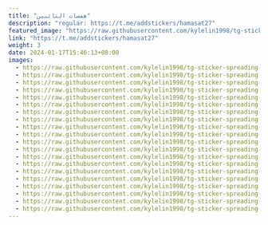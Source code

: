 ```yaml
---
title: "همسات التائبين"
description: "regular: https://t.me/addstickers/hamasat27"
featured_image: "https://raw.githubusercontent.com/kylelin1998/tg-sticker-spreading-worldwide-images/main/img/1a0f95ff-903c-4ca2-9b42-8d5b215fb302.jpg"
link: "https://t.me/addstickers/hamasat27"
weight: 3
date: 2024-01-17T15:46:13+08:00
images:
  - https://raw.githubusercontent.com/kylelin1998/tg-sticker-spreading-worldwide-images/main/img/1a0f95ff-903c-4ca2-9b42-8d5b215fb302.jpg
  - https://raw.githubusercontent.com/kylelin1998/tg-sticker-spreading-worldwide-images/main/img/0c27be43-0b58-463a-b0ab-6ec7faeac083.jpg
  - https://raw.githubusercontent.com/kylelin1998/tg-sticker-spreading-worldwide-images/main/img/d3034721-7660-44f1-acf4-6d715c9653e6.jpg
  - https://raw.githubusercontent.com/kylelin1998/tg-sticker-spreading-worldwide-images/main/img/4a5e3984-9b78-4430-965e-a879ad268584.jpg
  - https://raw.githubusercontent.com/kylelin1998/tg-sticker-spreading-worldwide-images/main/img/51050b4a-3778-480a-b7a2-f44ed2001191.jpg
  - https://raw.githubusercontent.com/kylelin1998/tg-sticker-spreading-worldwide-images/main/img/a6ddbc35-f45b-4f15-b232-4a5f774153a8.jpg
  - https://raw.githubusercontent.com/kylelin1998/tg-sticker-spreading-worldwide-images/main/img/e8ec4267-c7cc-4ed4-8125-12e17df69ae3.jpg
  - https://raw.githubusercontent.com/kylelin1998/tg-sticker-spreading-worldwide-images/main/img/9693e275-a134-4d8a-ba09-fd2eebb01e6b.jpg
  - https://raw.githubusercontent.com/kylelin1998/tg-sticker-spreading-worldwide-images/main/img/af22c161-6bac-4848-a10c-26bedd29fc36.jpg
  - https://raw.githubusercontent.com/kylelin1998/tg-sticker-spreading-worldwide-images/main/img/11a7392e-1f02-43c6-8143-1cdc496828ae.jpg
  - https://raw.githubusercontent.com/kylelin1998/tg-sticker-spreading-worldwide-images/main/img/02e5dcf4-86fd-4db6-ac20-aeaa982e5152.jpg
  - https://raw.githubusercontent.com/kylelin1998/tg-sticker-spreading-worldwide-images/main/img/c7536d01-65cb-40e0-88d5-244d1f99db8c.jpg
  - https://raw.githubusercontent.com/kylelin1998/tg-sticker-spreading-worldwide-images/main/img/c0460218-dab6-4b43-ac47-5a7aafdd2bdb.jpg
  - https://raw.githubusercontent.com/kylelin1998/tg-sticker-spreading-worldwide-images/main/img/fbb985ae-bcff-440e-9a18-618538e6f4b9.jpg
  - https://raw.githubusercontent.com/kylelin1998/tg-sticker-spreading-worldwide-images/main/img/19d8d70f-3644-48fd-a9f5-de7e8f58ebc2.jpg
  - https://raw.githubusercontent.com/kylelin1998/tg-sticker-spreading-worldwide-images/main/img/e24d9168-9e12-4dc9-bd8f-e35dc4e5dea8.jpg
  - https://raw.githubusercontent.com/kylelin1998/tg-sticker-spreading-worldwide-images/main/img/de31e3f2-de00-4afb-be4e-d3983f2f2497.jpg
  - https://raw.githubusercontent.com/kylelin1998/tg-sticker-spreading-worldwide-images/main/img/0ec61fce-7ad1-4f46-a714-0277124594fe.jpg
  - https://raw.githubusercontent.com/kylelin1998/tg-sticker-spreading-worldwide-images/main/img/b1a53365-9004-4557-b506-5055d45198b9.jpg
  - https://raw.githubusercontent.com/kylelin1998/tg-sticker-spreading-worldwide-images/main/img/b3d5cd2d-5f3f-49b7-9401-40d2d34a9506.jpg
---
```

